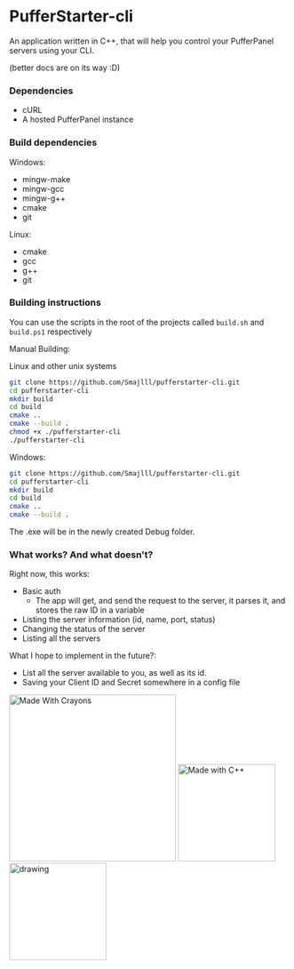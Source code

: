 # PufferStarter-cli
An application written in C++, that will help you control your PufferPanel servers using your CLI. 

(better docs are on its way :D)

### Dependencies
- cURL
- A hosted PufferPanel instance

### Build dependencies
Windows:
- mingw-make
- mingw-gcc
- mingw-g++
- cmake
- git

Linux:
- cmake
- gcc
- g++
- git

### Building instructions
You can use the scripts in the root of the projects called `build.sh` and `build.ps1` respectively

Manual Building:

Linux and other unix systems
``` bash
git clone https://github.com/Smajlll/pufferstarter-cli.git
cd pufferstarter-cli
mkdir build
cd build
cmake ..
cmake --build .
chmod +x ./pufferstarter-cli
./pufferstarter-cli
```

Windows:
``` bash
git clone https://github.com/Smajlll/pufferstarter-cli.git
cd pufferstarter-cli
mkdir build
cd build
cmake ..
cmake --build .
```
The .exe will be in the newly created Debug folder.

### What works? And what doesn't?
Right now, this works:
- Basic auth
  - The app will get, and send the request to the server, it parses it, and stores the raw ID in a variable
- Listing the server information (id, name, port, status)
- Changing the status of the server 
- Listing all the servers


What I hope to implement in the future?:
- List all the server available to you, as well as its id.
- Saving your Client ID and Secret somewhere in a config file

<img src="https://forthebadge.com/images/featured/featured-made-with-crayons.svg" alt="Made With Crayons" width="300"/>
<img src="https://forthebadge.com/images/badges/made-with-c-plus-plus.svg" alt="Made with C++" width="175"/>
<img src="https://forthebadge.com/images/featured/featured-built-with-love.svg" alt="drawing" width="175"/>